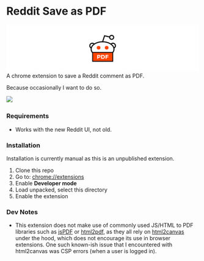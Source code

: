 # Reddit Save as PDF

![](docs/images/banner.svg)
A chrome extension to save a Reddit comment as PDF.

Because occasionally I want to do so.

![](docs/images/preview.gif)

### Requirements
- Works with the new Reddit UI, not old.

### Installation

Installation is currently manual as this is an unpublished extension.

1. Clone this repo
1. Go to: [chrome://extensions](chrome://extensions)
1. Enable **Developer mode**
1. Load unpacked, select this directory
1. Enable the extension

### Dev Notes
- This extension does not make use of commonly used JS/HTML to PDF libraries such as [jsPDF](https://github.com/parallax/jsPDF) or [html2pdf](https://github.com/eKoopmans/html2pdf.js), as they all rely on [html2canvas](https://github.com/niklasvh/html2canvas) under the hood, which does not encourage its use in browser extensions. One such known-ish issue that I encountered with html2canvas was CSP errors (when a user is logged in).